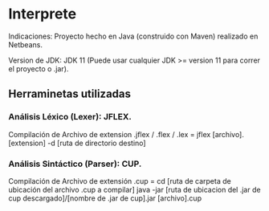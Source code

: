 # Interprete

Indicaciones: Proyecto hecho en Java (construido con Maven) realizado en Netbeans.

Version de JDK: JDK 11 (Puede usar cualquier JDK >= version 11 para correr el proyecto o .jar).


## Herraminetas utilizadas

### Análisis Léxico (Lexer): JFLEX.
Compilación de Archivo de extension .jflex / .flex / .lex =
jflex [archivo].[extension] -d [ruta de directorio destino]

### Análisis Sintáctico (Parser): CUP.
Compilación de Archivo de extensión .cup =
cd [ruta de carpeta de ubicación del archivo .cup a compilar]
java -jar [ruta de ubicacion del .jar de cup descargado]/[nombre de .jar de cup].jar [archivo].cup
